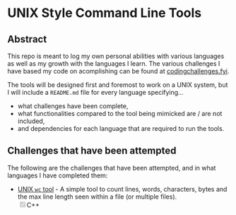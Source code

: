 # UNIX Style Command Line Tools

## Abstract

This repo is meant to log my own personal abilities with various languages as well as my growth with the languages I learn. The various challenges I have based my code on acomplishing can be found at [codingchallenges.fyi](https://codingchallenges.fyi/challenges/intro).

The tools will be designed first and foremost to work on a UNIX system, but I will include a `README.md` file for every language specifying...
* what challenges have been complete,
* what functionalities compared to the tool being mimicked are / are not included,
* and dependencies for each language that are required to run the tools.

## Challenges that have been attempted

The following are the challenges that have been attempted, and in what languages I have completed them:

* [UNIX `wc` tool](https://codingchallenges.fyi/challenges/challenge-wc/) - A simple tool to count lines, words, characters, bytes and the max line length seen within a file (or multiple files). \
<input type="checkbox" disabled checked/>C++